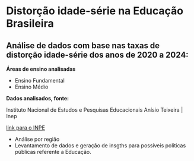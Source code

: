 # Distorção idade-série na Educação Brasileira


## Análise de dados com base nas taxas de distorção idade-série dos anos de 2020 a 2024:


**Áreas de ensino analisadas**

- Ensino Fundamental
- Ensino Médio

**Dados analisados, fonte:**

Instituto Nacional de Estudos e Pesquisas Educacionais Anísio Teixeira | Inep

[link para o INPE](https://www.gov.br/inep/pt-br/acesso-a-informacao/dados-abertos/indicadores-educacionais/taxas-de-distorcao-idade-serie)

- Análise por região
- Levantamento de dados e geração de insgths para possíveis politicas públicas referente a Educação.